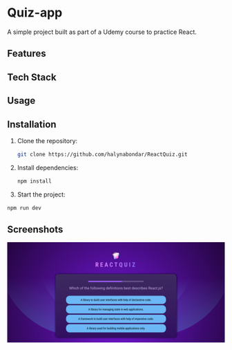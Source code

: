 # Quiz-app

A simple project built as part of a Udemy course to practice React.

## Features

## Tech Stack

## Usage

## Installation

1. Clone the repository:
   ```bash
   git clone https://github.com/halynabondar/ReactQuiz.git
   ```

2. Install dependencies:
   ```bash
   npm install
   ```

3.	Start the project:
   ```bash
   npm run dev
   ```

## Screenshots

![screenshot.png](src/assets/screenshot.png)